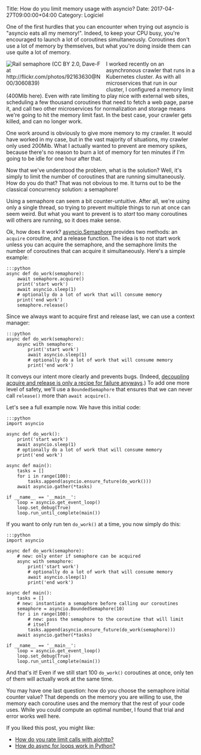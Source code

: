 Title: How do you limit memory usage with asyncio?
Date: 2017-04-27T09:00:00+04:00
Category: Logiciel

One of the first hurdles that you can encounter when trying out
asyncio is "asyncio eats all my memory!". Indeed, to keep your CPU
busy, you're encouraged to launch a lot of coroutines simultaneously.
Coroutines don't use a lot of memory by themselves, but what you're
doing inside them can use quite a lot of memory. 

<img alt="Rail semaphore (CC BY 2.0, Dave-F at http://flickr.com/photos/92163630@N00/3060839)" src="{filename}/images/asyncio_ram_semaphore.jpg" style="float: left; max-width:50%; max-height: 300px; height:auto; padding: 0 1em 1em 0"/>

I worked recently on an asynchronous crawler that runs in a Kubernetes
cluster. As with all microservices that run in our cluster, I
configured a memory limit (400Mib here). Even with rate limiting to
play nice with external web sites, scheduling a few thousand
coroutines that need to fetch a web page, parse it, and call two other
microservices for normalization and storage means we're going to hit
the memory limit fast. In the best case, your crawler gets killed, and
can no longer work.

One work around is obviously to give more memory to my crawler. It
would have worked in my case, but in the vast majority of situations,
my crawler only used 200Mib. What I actually wanted to prevent are
memory spikes, because there's no reason to burn a lot of memory for
ten minutes if I'm going to be idle for one hour after that.

Now that we've understood the problem, what is the solution? Well,
it's simply to limit the number of coroutines that are running
simultaneously. How do you do that? That was not obvious to me. It
turns out to be the classical concurrency solution: a semaphore!

Using a semaphore can seem a bit counter-untuitive. After all, we're
using only a single thread, so trying to prevent multiple things to
run at once can seem weird. But what you want to prevent is to *start*
too many coroutines will others are running, so it does make sense.

Ok, how does it work?
[asyncio.Semaphore](https://docs.python.org/3/library/asyncio-sync.html#asyncio.Semaphore)
provides two methods: an `acquire` coroutine, and a release function.
The idea is to not start work unless you can acquire the semaphore,
and the semaphore limits the number of coroutines that can acquire it
simultaneously. Here's a simple example:

    :::python
    async def do_work(semaphore):
        await semaphore.acquire()
        print('start work')
        await asyncio.sleep(1)
        # optionally do a lot of work that will consume memory
        print('end work')
        semaphore.release()

Since we always want to acquire first and release last, we can use a
context manager:

    :::python
    async def do_work(semaphore):
        async with semaphore:
            print('start work')
            await asyncio.sleep(1)
            # optionally do a lot of work that will consume memory
            print('end work')

It conveys our intent more clearly and prevents bugs. (Indeed,
[decoupling acquire and release is only a recipe for failure
anyways](http://web.stanford.edu/~engler/deviant-sosp-01.pdf).) To add
one more level of safety, we'll use a `BoundedSemaphore` that ensures
that we can never call `release()` more than `await acquire()`.

Let's see a full example now. We have this initial code:

    :::python
    import asyncio

    async def do_work():
        print('start work')
        await asyncio.sleep(1)
        # optionally do a lot of work that will consume memory
        print('end work')

    async def main():
        tasks = []
        for i in range(100):
            tasks.append(asyncio.ensure_future(do_work()))
        await asyncio.gather(*tasks)

    if __name__ == '__main__':
        loop = asyncio.get_event_loop()
        loop.set_debug(True)
        loop.run_until_complete(main())

If you want to only run ten `do_work()` at a time, you now simply do
this:

    :::python
    import asyncio

    async def do_work(semaphore):
        # new: only enter if semaphore can be acquired
        async with semaphore:
            print('start work')
            # optionally do a lot of work that will consume memory
            await asyncio.sleep(1)
            print('end work')

    async def main():
        tasks = []
        # new: instantiate a semaphore before calling our coroutines
        semaphore = asyncio.BoundedSemaphore(10)
        for i in range(100):
            # new: pass the semaphore to the coroutine that will limit
            # itself
            tasks.append(asyncio.ensure_future(do_work(semaphore)))
        await asyncio.gather(*tasks)

    if __name__ == '__main__':
        loop = asyncio.get_event_loop()
        loop.set_debug(True)
        loop.run_until_complete(main())

And that's it! Even if we still start 100 `do_work()` coroutines at
once, only ten of them will actually work at the same time.

You may have one last question: how do you choose the semaphore
initial counter value? That depends on the memory you are willing to
use, the memory each coroutine uses and the memory that the rest of
your code uses. While you could compute an optimal number, I found
that trial and error works well here.

If you liked this post, you might like:

 * [How do you rate limit calls with aiohttp?](https://quentin.pradet.me/blog/how-do-you-rate-limit-calls-with-aiohttp.html)
 * [How do async for loops work in Python?](https://quentin.pradet.me/blog/using-asynchronous-for-loops-in-python.html)

<!-- vim: spelllang=en
-->
